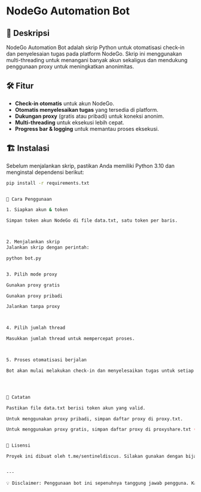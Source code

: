 # NodeGo Automation Bot

## 📌 Deskripsi
NodeGo Automation Bot adalah skrip Python untuk otomatisasi check-in dan penyelesaian tugas pada platform NodeGo. Skrip ini menggunakan multi-threading untuk menangani banyak akun sekaligus dan mendukung penggunaan proxy untuk meningkatkan anonimitas.

## 🛠️ Fitur
- **Check-in otomatis** untuk akun NodeGo.
- **Otomatis menyelesaikan tugas** yang tersedia di platform.
- **Dukungan proxy** (gratis atau pribadi) untuk koneksi anonim.
- **Multi-threading** untuk eksekusi lebih cepat.
- **Progress bar & logging** untuk memantau proses eksekusi.

## 🏗️ Instalasi
Sebelum menjalankan skrip, pastikan Anda memiliki Python 3.10 dan menginstal dependensi berikut:

```sh
pip install -r requirements.txt


🚀 Cara Penggunaan

1. Siapkan akun & token

Simpan token akun NodeGo di file data.txt, satu token per baris.



2. Menjalankan skrip
Jalankan skrip dengan perintah:

python bot.py


3. Pilih mode proxy

Gunakan proxy gratis

Gunakan proxy pribadi

Jalankan tanpa proxy



4. Pilih jumlah thread

Masukkan jumlah thread untuk mempercepat proses.



5. Proses otomatisasi berjalan

Bot akan mulai melakukan check-in dan menyelesaikan tugas untuk setiap akun.




📌 Catatan

Pastikan file data.txt berisi token akun yang valid.

Untuk menggunakan proxy pribadi, simpan daftar proxy di proxy.txt.

Untuk menggunakan proxy gratis, simpan daftar proxy di proxyshare.txt (not working).


📜 Lisensi

Proyek ini dibuat oleh t.me/sentineldiscus. Silakan gunakan dengan bijak.


---

💡 Disclaimer: Penggunaan bot ini sepenuhnya tanggung jawab pengguna. Kami tidak bertanggung jawab atas penyalahgunaan skrip ini.
